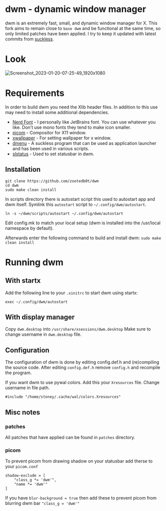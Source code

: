 # dwm - dynamic window manager
dwm is an extremely fast, small, and dynamic window manager for X. This fork aims to remain close to `base dwm` and be functional at the same time, so only limited patches have been applied. I try to keep it updated with latest commits from [suckless](https://git.suckless.org/st/).

# Look
![Screenshot_2023-01-20-07-25-49_1920x1080](https://user-images.githubusercontent.com/62596687/213846223-01d98ac4-8a52-42a4-a1ef-afaf0612b346.png)

# Requirements
In order to build dwm you need the Xlib header files. In addition to this use may need to install some additional dependencies.
- [Nerd Font](https://github.com/ryanoasis/nerd-fonts) - I personally like JetBrains font. You can use whatever you like. Don't use mono fonts they tend to make icon smaller.
- [picom](https://github.com/yshui/picom) - Compositor for X11 window.
- [xwallpaper](https://github.com/stoeckmann/xwallpaper) - For setting wallpaper for x window.
- [dmenu](https://tools.suckless.org/dmenu/) - A suckless program that can be used as application launcher and has been used in various scripts.
- [slstatus](https://tools.suckless.org/slstatus/) - Used to set statusbar in dwm.

## Installation
``` 
git clone https://github.com/zootedb0t/dwm
cd dwm
sudo make clean install
```

In scripts directory there is autostart script this used to autostart app and dwm itself. Symlink this `autostart` script to `~/.config/dwm/autostart`.

`ln -s ~/dwm/scripts/autostart ~/.config/dwm/autostart`

Edit config.mk to match your local setup (dwm is installed into
the /usr/local namespace by default).

Afterwards enter the following command to build and install dwm: `sudo make clean install`

# Running dwm

## With startx
Add the following line to your `.xinitrc` to start dwm using startx:

`exec ~/.config/dwm/autostart`

## With display manager
Copy `dwm.desktop` into `/usr/share/xsessions/dwm.desktop`
Make sure to change username in `dwm.desktop` file.

## Configuration
The configuration of dwm is done by editing config.def.h and (re)compiling the source code. After editing `config.def.h` remove `config.h` and recompile the program.

If you want dwm to use pywal colors. Add this your `Xresources` file. Change username in file path.

`#include "/home/stoney/.cache/wal/colors.Xresources"`

## Misc notes

### patches
All patches that have applied can be found in `patches` directory.

### picom
To prevent picom from drawing shadow on your statusbar add therse to your `picom.conf`
``` 
shadow-exclude = [
    "class_g *= 'dwm'",
    "name *= 'dwm'"
]
```

If you have `blur-background = true` then add these to prevent picom from blurring dwm bar `"class_g = 'dwm'"`
